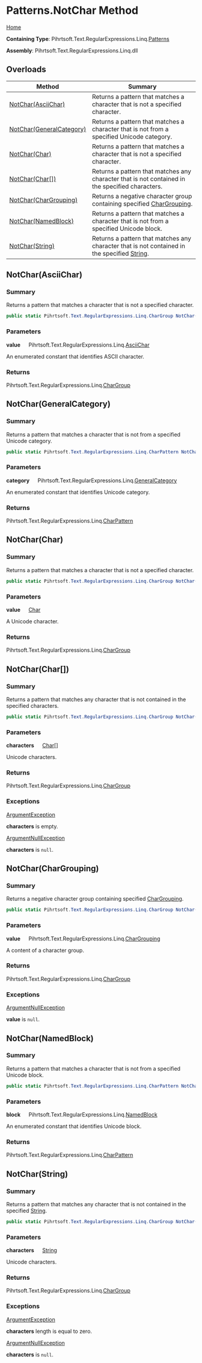 # Patterns\.NotChar Method

[Home](../../../../../../README.md)

**Containing Type**: Pihrtsoft\.Text\.RegularExpressions\.Linq\.[Patterns](../README.md)

**Assembly**: Pihrtsoft\.Text\.RegularExpressions\.Linq\.dll

## Overloads

| Method | Summary |
| ------ | ------- |
| [NotChar(AsciiChar)](#Pihrtsoft_Text_RegularExpressions_Linq_Patterns_NotChar_Pihrtsoft_Text_RegularExpressions_Linq_AsciiChar_) | Returns a pattern that matches a character that is not a specified character\. |
| [NotChar(GeneralCategory)](#Pihrtsoft_Text_RegularExpressions_Linq_Patterns_NotChar_Pihrtsoft_Text_RegularExpressions_Linq_GeneralCategory_) | Returns a pattern that matches a character that is not from a specified Unicode category\. |
| [NotChar(Char)](#Pihrtsoft_Text_RegularExpressions_Linq_Patterns_NotChar_System_Char_) | Returns a pattern that matches a character that is not a specified character\. |
| [NotChar(Char\[\])](#Pihrtsoft_Text_RegularExpressions_Linq_Patterns_NotChar_System_Char___) | Returns a pattern that matches any character that is not contained in the specified characters\. |
| [NotChar(CharGrouping)](#Pihrtsoft_Text_RegularExpressions_Linq_Patterns_NotChar_Pihrtsoft_Text_RegularExpressions_Linq_CharGrouping_) | Returns a negative character group containing specified [CharGrouping](../../CharGrouping/README.md)\. |
| [NotChar(NamedBlock)](#Pihrtsoft_Text_RegularExpressions_Linq_Patterns_NotChar_Pihrtsoft_Text_RegularExpressions_Linq_NamedBlock_) | Returns a pattern that matches a character that is not from a specified Unicode block\. |
| [NotChar(String)](#Pihrtsoft_Text_RegularExpressions_Linq_Patterns_NotChar_System_String_) | Returns a pattern that matches any character that is not contained in the specified [String](https://docs.microsoft.com/en-us/dotnet/api/system.string)\. |

## NotChar\(AsciiChar\) <a name="Pihrtsoft_Text_RegularExpressions_Linq_Patterns_NotChar_Pihrtsoft_Text_RegularExpressions_Linq_AsciiChar_"></a>

### Summary

Returns a pattern that matches a character that is not a specified character\.

```csharp
public static Pihrtsoft.Text.RegularExpressions.Linq.CharGroup NotChar(Pihrtsoft.Text.RegularExpressions.Linq.AsciiChar value)
```

### Parameters

**value** &emsp; Pihrtsoft\.Text\.RegularExpressions\.Linq\.[AsciiChar](../../AsciiChar/README.md)

An enumerated constant that identifies ASCII character\.

### Returns

Pihrtsoft\.Text\.RegularExpressions\.Linq\.[CharGroup](../../CharGroup/README.md)

## NotChar\(GeneralCategory\) <a name="Pihrtsoft_Text_RegularExpressions_Linq_Patterns_NotChar_Pihrtsoft_Text_RegularExpressions_Linq_GeneralCategory_"></a>

### Summary

Returns a pattern that matches a character that is not from a specified Unicode category\.

```csharp
public static Pihrtsoft.Text.RegularExpressions.Linq.CharPattern NotChar(Pihrtsoft.Text.RegularExpressions.Linq.GeneralCategory category)
```

### Parameters

**category** &emsp; Pihrtsoft\.Text\.RegularExpressions\.Linq\.[GeneralCategory](../../GeneralCategory/README.md)

An enumerated constant that identifies Unicode category\.

### Returns

Pihrtsoft\.Text\.RegularExpressions\.Linq\.[CharPattern](../../CharPattern/README.md)

## NotChar\(Char\) <a name="Pihrtsoft_Text_RegularExpressions_Linq_Patterns_NotChar_System_Char_"></a>

### Summary

Returns a pattern that matches a character that is not a specified character\.

```csharp
public static Pihrtsoft.Text.RegularExpressions.Linq.CharGroup NotChar(char value)
```

### Parameters

**value** &emsp; [Char](https://docs.microsoft.com/en-us/dotnet/api/system.char)

A Unicode character\.

### Returns

Pihrtsoft\.Text\.RegularExpressions\.Linq\.[CharGroup](../../CharGroup/README.md)

## NotChar\(Char\[\]\) <a name="Pihrtsoft_Text_RegularExpressions_Linq_Patterns_NotChar_System_Char___"></a>

### Summary

Returns a pattern that matches any character that is not contained in the specified characters\.

```csharp
public static Pihrtsoft.Text.RegularExpressions.Linq.CharGroup NotChar(params char[] characters)
```

### Parameters

**characters** &emsp; [Char](https://docs.microsoft.com/en-us/dotnet/api/system.char)\[\]

Unicode characters\.

### Returns

Pihrtsoft\.Text\.RegularExpressions\.Linq\.[CharGroup](../../CharGroup/README.md)

### Exceptions

[ArgumentException](https://docs.microsoft.com/en-us/dotnet/api/system.argumentexception)

**characters** is empty\.

[ArgumentNullException](https://docs.microsoft.com/en-us/dotnet/api/system.argumentnullexception)

**characters** is `null`\.

## NotChar\(CharGrouping\) <a name="Pihrtsoft_Text_RegularExpressions_Linq_Patterns_NotChar_Pihrtsoft_Text_RegularExpressions_Linq_CharGrouping_"></a>

### Summary

Returns a negative character group containing specified [CharGrouping](../../CharGrouping/README.md)\.

```csharp
public static Pihrtsoft.Text.RegularExpressions.Linq.CharGroup NotChar(Pihrtsoft.Text.RegularExpressions.Linq.CharGrouping value)
```

### Parameters

**value** &emsp; Pihrtsoft\.Text\.RegularExpressions\.Linq\.[CharGrouping](../../CharGrouping/README.md)

A content of a character group\.

### Returns

Pihrtsoft\.Text\.RegularExpressions\.Linq\.[CharGroup](../../CharGroup/README.md)

### Exceptions

[ArgumentNullException](https://docs.microsoft.com/en-us/dotnet/api/system.argumentnullexception)

**value** is `null`\.

## NotChar\(NamedBlock\) <a name="Pihrtsoft_Text_RegularExpressions_Linq_Patterns_NotChar_Pihrtsoft_Text_RegularExpressions_Linq_NamedBlock_"></a>

### Summary

Returns a pattern that matches a character that is not from a specified Unicode block\.

```csharp
public static Pihrtsoft.Text.RegularExpressions.Linq.CharPattern NotChar(Pihrtsoft.Text.RegularExpressions.Linq.NamedBlock block)
```

### Parameters

**block** &emsp; Pihrtsoft\.Text\.RegularExpressions\.Linq\.[NamedBlock](../../NamedBlock/README.md)

An enumerated constant that identifies Unicode block\.

### Returns

Pihrtsoft\.Text\.RegularExpressions\.Linq\.[CharPattern](../../CharPattern/README.md)

## NotChar\(String\) <a name="Pihrtsoft_Text_RegularExpressions_Linq_Patterns_NotChar_System_String_"></a>

### Summary

Returns a pattern that matches any character that is not contained in the specified [String](https://docs.microsoft.com/en-us/dotnet/api/system.string)\.

```csharp
public static Pihrtsoft.Text.RegularExpressions.Linq.CharGroup NotChar(string characters)
```

### Parameters

**characters** &emsp; [String](https://docs.microsoft.com/en-us/dotnet/api/system.string)

Unicode characters\.

### Returns

Pihrtsoft\.Text\.RegularExpressions\.Linq\.[CharGroup](../../CharGroup/README.md)

### Exceptions

[ArgumentException](https://docs.microsoft.com/en-us/dotnet/api/system.argumentexception)

**characters** length is equal to zero\.

[ArgumentNullException](https://docs.microsoft.com/en-us/dotnet/api/system.argumentnullexception)

**characters** is `null`\.

